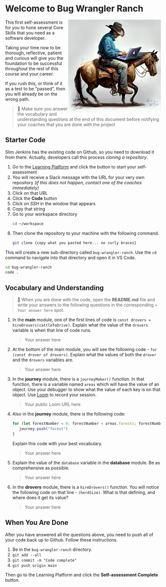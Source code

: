 # Welcome to Bug Wrangler Ranch

<img src="./images/bug-wrangler.png" width="300px" alt="Cowboy coder" align="right" />

This first self-assessment is for you to hone several Core Skills that you need as a software developer.

Taking your time now to be thorough, reflective, patient and curious will give you the foundation to be successful throughout the rest of this course and your career.

If you rush this, or think of it as a test to be "passed", then you will already be on the wrong path.

> 🧨 Make sure you answer the vocabulary and understanding questions at the end of this document before notifying your coaches that you are done with the project


## Starter Code

Slim Jenkins has the existing code on Github, so you need to download it from there. Actually, developers call this process _cloning a repository_.

1. Go to the [Learning Platform](https://learning.nss.team) and click the button to start your self-assessment
2. You will receive a Slack message with the URL for your very own repository _(if this does not happen, contact one of the coaches immediately)_
3. Click on that URL
4. Click the **Code** button
5. Click on *SSH* in the window that appears
6. Copy that string
7. Go to your workspace directory
   ```sh
   cd ~/workspace
   ```
8. Then clone the repository to your machine with the following command.
   ```sh
   git clone {copy what you pasted here... no curly braces}
   ```

This will create a new sub-directory called `bug-wrangler-ranch`. Use the `cd` command to navigate into that directory and open it in VS Code.

```sh
cd bug-wrangler-ranch
code .
```

## Vocabulary and Understanding

> 🧨 When you are done with the code, open the **README.md** file and write your answers to the following questions in the corresponding `> Your answer here` spot.

1. In the **main** module, one of the first lines of code is `const drovers = hireDrovers(cattleToDrive)`. Explain what the value of the `drovers` variable is when that line of code runs.
   > Your answer here
2. At the bottom of the main module, you will see the following code - `for (const drover of drovers)`. Explain what the values of both the `drover` and the `drovers` variables are.
   > Your answer here
3. In the **journey** module, there is a `journeyMaker()` function. In that function, there is a variable named `areas` which will have the value of an object. Use your debugger to show what the value of each key is on that object. Use [Loom](https://www.loom.com) to record your session.
   > Your public Loom URL here
4. Also in the **journey** module, there is the following code:
   ```js
   for (let forestNumber = 0; forestNumber < areas.forests; forestNumber++) {
      journey.push("forest")
   }
   ```
   Explain this code with your best vocabulary.
   > Your answer here
5. Explain the value of the `database` variable in the **database** module. Be as comprehensive as possible.
   > Your answer here
6. In the **drovers** module, there is a `hireDrovers()` function. You will notice the following code on that line - `(herdSize)`. What is that defining, and where does it get its value?
   > Your answer here

## When You Are Done

After you have answered all the questions above, you need to push all of your code back up to Github. Follow these instructions.

1. Be in the `bug-wrangler-ranch` directory.
2. `git add --all`
3. `git commit -m "Code complete"`
4. `git push origin main`

Then go to the Learning Platform and click the **Self-assessment Complete** button.
